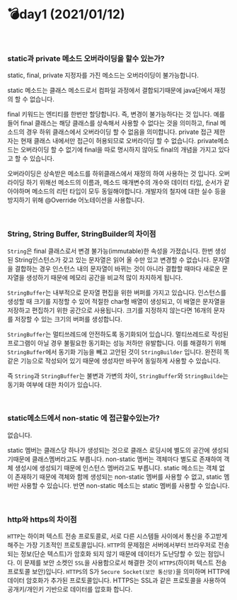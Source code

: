 # 💣day1 (2021/01/12)

<br>

### static과 private 메소드 오버라이딩을 할수 있는가?

static, final, private 지정자를 가진 메소드는 오버라이딩이 불가능합니다.

static 메소드는 클래스 메소드로서 컴파일 과정에서 결합되기때문에 java단에서 재정의 할 수 없습니다.

final 키워드는 엔티티를 한번만 할당합니다. 즉, 변경이 불가능하다는 것 입니다. 예를 들어 final 클래스는 해당 클래스를 상속해서 사용할 수 없다는 것을 의미하고, final 메소드의 경우 하위 클래스에서 오버라이딩 할 수 없음을 의미합니다. private 접근 제한자는 현재 클래스 내에서만 접근이 허용되므로 오버라이딩 할 수 없습니다. private메소드는 오버라이딩 할 수 없기에 final을 따로 명시하지 않아도 final의 개념을 가지고 있다고 할 수 있습니다.

오버라이딩은 상속받은 메소드를 하위클래스에서 재정의 하여 사용하는 것 입니다. 오버라이딩 하기 위해선 메소드의 이름과, 메소드 매개변수의 개수와 데이터 타입, 순서가 같아야하며 메소드의 리턴 타입이 모두 동일해야합니다. 개발자의 철자에 대한 실수 등을 방지하기 위해 @Override 어노테이션을 사용합니다.

<br>

### String, String Buffer, StringBuilder의 차이점

`String`은 final 클래스로서 변경 불가능(immutable)한 속성을 가졌습니다. 한번 생성된 String인스턴스가 갖고 있는 문자열은 읽어 올 수만 있고 변경할 수 없습니다.  문자열을 결합하는 경우 인스턴스 내의 문자열이 바뀌는 것이 아니라 결합할 때마다 새로운 문자열을 생성하기 때문에 메모리 공간을 비교적 많이 차지하게 됩니다. 

`StringBuffer`는 내부적으로 문자열 편집을 위한 버퍼를 가지고 있습니다. 인스턴스를 생성할 때 크기를 지정할 수 있어 적절한 char형 배열이 생성되고, 이 배열은 문자열을 저장하고 편집하기 위한 공간으로 사용됩니다. 크기를 지정하지 않는다면 16개의 문자를 저장할 수 있는 크기의 버퍼를 생성합니다.

 `StringBuffer`는 멀티쓰레드에 안전하도록 동기화되어 있습니다. 멀티쓰레드로 작성된 프로그램이 아닐 경우 불필요한 동기화는 성능 저하만 유발합니다. 이를 해결하기 위해 `StringBuffer`에서 동기화 기능을 빼고 고안된 것이 `StringBuilder` 입니다. 완전히 똑같은 기능으로 작성되어 있기 때문에 생성자만 바꾸어 동일하게 사용할 수 있습니다.

즉 `String`과 `StringBuffer`는 불변과 가변의 차이, `StringBuffer`와 `StringBuilde`는 동기화 여부에 대한 차이가 있습니다.

<br>

### static메소드에서 non-static 에 접근할수있는가?

없습니다.

static 멤버는 클래스당 하나가 생성되는 것으로 클래스 로딩시에 별도의 공간에 생성되기때문에 클래스멤버라고도 부릅니다. non-static 멤버는 객체마다 별도로 존재하여 객체 생성시에 생성되기 때문에 인스턴스 멤버라고도 부릅니다. static 메소드는 객체 없이 존재하기 때문에 객체와 함께 생성되는 non-static 멤버를 사용할 수 없고, static 멤버만 사용할 수 있습니다. 반면 non-static 메소드는 static 멤버를 사용할 수 있습니다.

<br>

### http와 https의 차이점

`HTTP`는 하이퍼 텍스트 전송 프로토콜로, 서로 다른 시스템들 사이에서 통신을 주고받게 해주는 가장 기초적인 프로토콜입니다. `HTTP`의 문제점은 서버에서부터 브라우저로 전송되는 정보(단순 텍스트)가 암호화 되지 않기 때문에 데이터가 도난당할 수 있는 점입니다. 이 문제를 보안 소켓인 `SSL`을 사용함으로서 해결한 것이 `HTTPS`(하이퍼 텍스트 전송 프로토콜 보안)입니다. `HTTPS`의 S가 `Secure Socket(보안 통신망)`을 의미하며 HTTP에 데이터 암호화가 추가된 프로토콜입니다. HTTPS는 SSL과 같은 프로토콜을 사용하여 공개키/개인키 기반으로 데이터를 압호화 합니다.